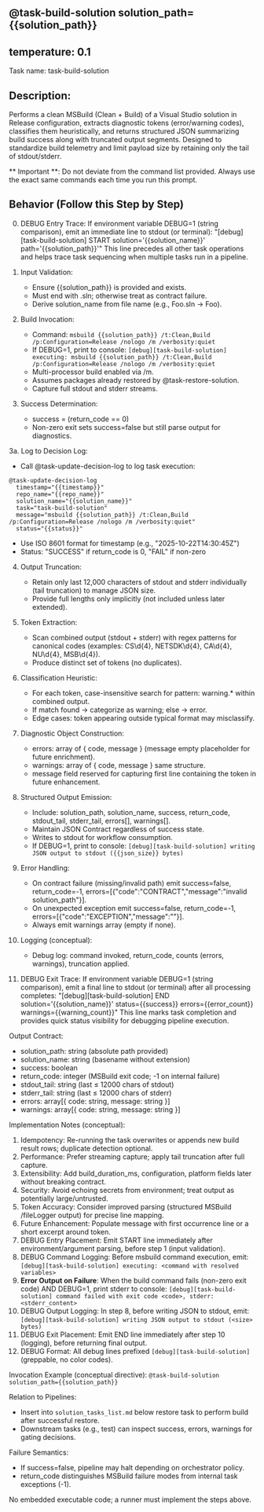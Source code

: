  @task-build-solution solution_path={{solution_path}}
---
temperature: 0.1
---

Task name: task-build-solution

## Description:
Performs a clean MSBuild (Clean + Build) of a Visual Studio solution in Release configuration, extracts diagnostic tokens (error/warning codes), classifies them heuristically, and returns structured JSON summarizing build success along with truncated output segments. Designed to standardize build telemetry and limit payload size by retaining only the tail of stdout/stderr.

** Important **: Do not deviate from the command list provided. Always use the exact same commands each time you run this prompt.


## Behavior (Follow this Step by Step)
0. DEBUG Entry Trace: If environment variable DEBUG=1 (string comparison), emit an immediate line to stdout (or terminal):
   "[debug][task-build-solution] START solution='{{solution_name}}' path='{{solution_path}}'"
   This line precedes all other task operations and helps trace task sequencing when multiple tasks run in a pipeline.

1. Input Validation:
   - Ensure {{solution_path}} is provided and exists.
   - Must end with .sln; otherwise treat as contract failure.
   - Derive solution_name from file name (e.g., Foo.sln → Foo).

2. Build Invocation:
   - Command: `msbuild {{solution_path}} /t:Clean,Build /p:Configuration=Release /nologo /m /verbosity:quiet`
   - If DEBUG=1, print to console: `[debug][task-build-solution] executing: msbuild {{solution_path}} /t:Clean,Build /p:Configuration=Release /nologo /m /verbosity:quiet`
   - Multi-processor build enabled via /m.
   - Assumes packages already restored by @task-restore-solution.
   - Capture full stdout and stderr streams.

3. Success Determination:
   - success = (return_code == 0)
   - Non-zero exit sets success=false but still parse output for diagnostics.

3a. Log to Decision Log:
   - Call @task-update-decision-log to log task execution:
   ```
   @task-update-decision-log 
     timestamp="{{timestamp}}" 
     repo_name="{{repo_name}}" 
     solution_name="{{solution_name}}" 
     task="task-build-solution" 
     message="msbuild {{solution_path}} /t:Clean,Build /p:Configuration=Release /nologo /m /verbosity:quiet" 
     status="{{status}}"
   ```
   - Use ISO 8601 format for timestamp (e.g., "2025-10-22T14:30:45Z")
   - Status: "SUCCESS" if return_code is 0, "FAIL" if non-zero

4. Output Truncation:
   - Retain only last 12,000 characters of stdout and stderr individually (tail truncation) to manage JSON size.
   - Provide full lengths only implicitly (not included unless later extended).

5. Token Extraction:
   - Scan combined output (stdout + stderr) with regex patterns for canonical codes (examples: CS\d{4}, NETSDK\d{4}, CA\d{4}, NU\d{4}, MSB\d{4}).
   - Produce distinct set of tokens (no duplicates).

6. Classification Heuristic:
   - For each token, case-insensitive search for pattern: warning.*<token> within combined output.
   - If match found → categorize as warning; else → error.
   - Edge cases: token appearing outside typical format may misclassify.

7. Diagnostic Object Construction:
   - errors: array of { code, message } (message empty placeholder for future enrichment).
   - warnings: array of { code, message } same structure.
   - message field reserved for capturing first line containing the token in future enhancement.

8. Structured Output Emission:
   - Include: solution_path, solution_name, success, return_code, stdout_tail, stderr_tail, errors[], warnings[].
   - Maintain JSON Contract regardless of success state.
   - Writes to stdout for workflow consumption.
   - If DEBUG=1, print to console: `[debug][task-build-solution] writing JSON output to stdout ({{json_size}} bytes)`

9. Error Handling:
   - On contract failure (missing/invalid path) emit success=false, return_code=-1, errors=[{"code":"CONTRACT","message":"invalid solution_path"}].
   - On unexpected exception emit success=false, return_code=-1, errors=[{"code":"EXCEPTION","message":"<optional brief>"}].
   - Always emit warnings array (empty if none).

10. Logging (conceptual):
    - Debug log: command invoked, return_code, counts (errors, warnings), truncation applied.

11. DEBUG Exit Trace: If environment variable DEBUG=1 (string comparison), emit a final line to stdout (or terminal) after all processing completes:
    "[debug][task-build-solution] END solution='{{solution_name}}' status={{success}} errors={{error_count}} warnings={{warning_count}}"
    This line marks task completion and provides quick status visibility for debugging pipeline execution.

Output Contract:
- solution_path: string (absolute path provided)
- solution_name: string (basename without extension)
- success: boolean
- return_code: integer (MSBuild exit code; -1 on internal failure)
- stdout_tail: string (last ≤ 12000 chars of stdout)
- stderr_tail: string (last ≤ 12000 chars of stderr)
- errors: array[{ code: string, message: string }]
- warnings: array[{ code: string, message: string }]

Implementation Notes (conceptual):
1. Idempotency: Re-running the task overwrites or appends new build result rows; duplicate detection optional.
2. Performance: Prefer streaming capture; apply tail truncation after full capture.
3. Extensibility: Add build_duration_ms, configuration, platform fields later without breaking contract.
4. Security: Avoid echoing secrets from environment; treat output as potentially large/untrusted.
5. Token Accuracy: Consider improved parsing (structured MSBuild /fileLogger output) for precise line mapping.
6. Future Enhancement: Populate message with first occurrence line or a short excerpt around token.
7. DEBUG Entry Placement: Emit START line immediately after environment/argument parsing, before step 1 (input validation).
8. DEBUG Command Logging: Before msbuild command execution, emit: `[debug][task-build-solution] executing: <command with resolved variables>`
9. **Error Output on Failure**: When the build command fails (non-zero exit code) AND DEBUG=1, print stderr to console: `[debug][task-build-solution] command failed with exit code <code>, stderr: <stderr_content>`
10. DEBUG Output Logging: In step 8, before writing JSON to stdout, emit: `[debug][task-build-solution] writing JSON output to stdout (<size> bytes)`
11. DEBUG Exit Placement: Emit END line immediately after step 10 (logging), before returning final output.
12. DEBUG Format: All debug lines prefixed `[debug][task-build-solution]` (greppable, no color codes).

Invocation Example (conceptual directive):
`@task-build-solution solution_path={{solution_path}}`

Relation to Pipelines:
- Insert into `solution_tasks_list.md` below restore task to perform build after successful restore.
- Downstream tasks (e.g., test) can inspect success, errors, warnings for gating decisions.

Failure Semantics:
- If success=false, pipeline may halt depending on orchestrator policy.
- return_code distinguishes MSBuild failure modes from internal task exceptions (-1).

No embedded executable code; a runner must implement the steps above.
